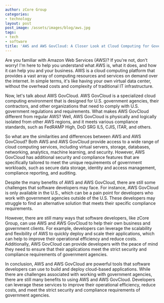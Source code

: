 ```yaml
---
author: zCore Group
categories:
- technology
layout: post
post_image: /assets/images/blog/aws.jpg
tags:
- tech
- software
title: 'AWS and AWS GovCloud: A Closer Look at Cloud Computing for Government Workloads'
---
```


Are you familiar with Amazon Web Services (AWS)? If you're not, don't worry! I'm here to help you understand what AWS is, what it does, and how it can help you and your business. AWS is a cloud computing platform that provides a vast array of computing resources and services on demand over the internet. In simple terms, it's like having your own virtual data center, without the overhead costs and complexity of traditional IT infrastructure.

Now, let's talk about AWS GovCloud. AWS GovCloud is a specialized cloud computing environment that is designed for U.S. government agencies, their contractors, and other organizations that need to comply with U.S. government regulations and requirements. What makes AWS GovCloud different from regular AWS? Well, AWS GovCloud is physically and logically isolated from other AWS regions, and it meets various compliance standards, such as FedRAMP High, DoD SRG IL5, CJIS, ITAR, and others.

So what are the similarities and differences between AWS and AWS GovCloud? Both AWS and AWS GovCloud provide access to a wide range of cloud computing services, including virtual servers, storage, databases, networking, analytics, machine learning, and security. However, AWS GovCloud has additional security and compliance features that are specifically tailored to meet the unique requirements of government workloads, such as secure data storage, identity and access management, compliance reporting, and auditing.

Despite the many benefits of AWS and AWS GovCloud, there are still some challenges that software developers may face. For instance, AWS GovCloud is only available in the U.S., which can be a pain point for developers who work with government agencies outside of the U.S. These developers may struggle to find an alternative solution that meets their specific compliance requirements.

However, there are still many ways that software developers, like zCore Group, can use AWS and AWS GovCloud to help their own business and government clients. For example, developers can leverage the scalability and flexibility of AWS to quickly deploy and scale their applications, which can help to improve their operational efficiency and reduce costs. Additionally, AWS GovCloud can provide developers with the peace of mind they need to ensure that their applications meet the strict security and compliance requirements of government agencies.

In conclusion, AWS and AWS GovCloud are powerful tools that software developers can use to build and deploy cloud-based applications. While there are challenges associated with working with government agencies, there are still many benefits to using AWS and AWS GovCloud. Developers can leverage these services to improve their operational efficiency, reduce costs, and meet the strict security and compliance requirements of government agencies.